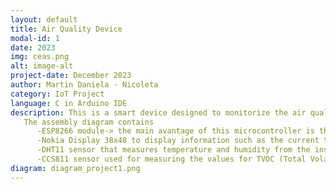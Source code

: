 ```yaml
---
layout: default
title: Air Quality Device
modal-id: 1
date: 2023
img: ceas.png
alt: image-alt
project-date: December 2023
author: Martin Daniela - Nicoleta
category: IoT Project
language: C in Arduino IDE
description: This is a smart device designed to monitorize the air quality in my room. It is very important to see how values of TVOC are changing when there are some pollution factors such as perfumes, cleaning products (that contains chemical substances) etc. The measured data are then sent to ThingBoard platform where it can be easily observed the values from the entire month, using diagrams. 
   The assembly diagram contains
      -ESP8266 module-> the main avantage of this microcontroller is that it is possible to connect it to WiFi.
      -Nokia Display 38x48 to display information such as the current time and date, temperature (in degree Celsius), room's humidity, air quality status (clean, tvoc/eco2 index exceeded, air polluted) and the value of the tvoc & eco2 index
      -DHT11 sensor that measures temperature and humidity from the inside
      -CCS811 sensor used for measuring the values for TVOC (Total Volatile Organic Compounds) or ECO2 index.
diagram: diagram_project1.png
---
```

